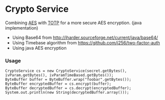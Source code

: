 # Crypto Service

Combining [AES](https://en.wikipedia.org/wiki/Advanced_Encryption_Standard) with [TOTP](https://en.wikipedia.org/wiki/Time-based_One-time_Password_Algorithm) 
for a more secure AES encryption. (java implementation)

* Using Base64 from http://iharder.sourceforge.net/current/java/base64/ 
* Using Timebase algorithm from https://github.com/j256/two-factor-auth 
* Using java AES encryption

### Usage

  ```
 CryptoService cs = new CryptoService(secret.getBytes(), ivParam.getBytes(), ivParamTimeBased.getBytes());
 ByteBuffer buffer = ByteBuffer.wrap("foobar".getBytes());
 ByteBuffer encryptedBuffer = cs.encrypt(buffer);
 ByteBuffer decryptedBuffer = cs.decrypt(encryptedBuffer);
 System.out.println(new String(decryptedBuffer.array())); 
 ```

